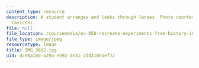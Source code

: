 ```yaml
---
content_type: resource
description: A student arranges and looks through lenses. Photo courtesy of Dr. Elizabeth
  Cavicchi.
file: null
file_location: /coursemedia/ec-050-recreate-experiments-from-history-inform-the-future-from-the-past-galileo-january-iap-2010/dce0a180a29ae5923e312dd310e1ef72_IMG_3662.jpg
file_type: image/jpeg
resourcetype: Image
title: IMG_3662.jpg
uid: dce0a180-a29a-e592-3e31-2dd310e1ef72
---
```

